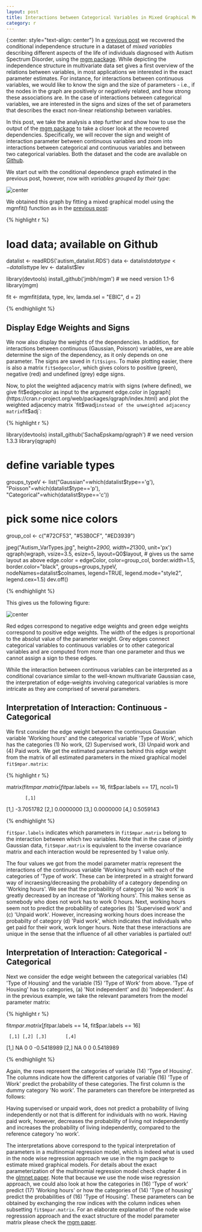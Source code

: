 ```yaml
---
layout: post
title: Interactions between Categorical Variables in Mixed Graphical Models
category: r
---
```


{:center: style="text-align: center"}
In a [previous post](http://jmbh.github.io/_posts/2015-11-30-Estimation-of-mixed-graphical-models.md) we recovered the conditional independence structure in a dataset of *mixed variables* describing different aspects of the life of individuals diagnosed with Autism Spectrum Disorder, using the [mgm package](https://cran.r-project.org/web/packages/mgm/index.html). While depicting the independence structure in multivariate data set gives a first overview of the relations between variables, in most applications we interested in the exact parameter estimates. For instance, for interactions between continuous variables, we would like to know the sign and the size of parameters - i.e., if the nodes in the graph are positively or negatively related, and how strong these associations are. In the case of interactions between categorical variables, we are interested in the signs and sizes of the set of parameters that describes the exact non-linear relationship between variables.

In this post, we take the analysis a step further and show how to use the output of the [mgm package](https://cran.r-project.org/web/packages/mgm/index.html) to take a closer look at the recovered dependencies. Specifically, we will recover the sign and weight of interaction parameter between continuous variables and zoom into interactions between categorical and continuous variables and between two categorical variables. Both the dataset and the code are available on [Github](https://github.com/jmbh/AutismData).

We start out with the conditional dependence graph estimated in the previous post, however, now with *variables grouped by their type*:

![center](http://jmbh.github.io/figs/2017-11-30-Closer-Look/Autism_VarTypes.jpg) 

We obtained this graph by fitting a mixed graphical model using the mgmfit() function as in the [previous post](http://jmbh.github.io/_posts/2015-11-30-Estimation-of-mixed-graphical-models.md):

{% highlight r %}

# load data; available on Github
datalist <- readRDS('autism_datalist.RDS')
data <- datalist$data
type <- datalist$type
lev <- datalist$lev

library(devtools)
install_github('jmbh/mgm') # we need version 1.1-6
library(mgm)

fit <- mgmfit(data, type, lev, lamda.sel = "EBIC", d = 2)

{% endhighlight %}


Display Edge Weights and Signs
------

We now also display the weights of the dependencies. In addition, for interactions between continuous (Gaussian, Poisson) variables, we are able determine the sign of the dependency, as it only depends on one parameter. The signs are saved in `fit$signs`. To make plotting easier, there is also a matrix `fit$edgecolor`, which gives colors to positive (green), negative (red) and undefined (grey) edge signs. 

Now, to plot the weighted adjacency matrix with signs (where defined), we give fit$edgecolor as input to the argument edge.color in [qgraph](https://cran.r-project.org/web/packages/qgraph/index.html) and plot the weighted adjacency matrix `fit$wadj` instead of the unweighted adjacency matrix `fit$adj`:


{% highlight r %}

library(devtools)
install_github('SachaEpskamp/qgraph') # we need version 1.3.3
library(qgraph)

# define variable types
groups_typeV <- list("Gaussian"=which(datalist$type=='g'), 
                     "Poisson"=which(datalist$type=='p'),
                     "Categorical"=which(datalist$type=='c'))

# pick some nice colors
group_col <- c("#72CF53", "#53B0CF", "#ED3939")

jpeg("Autism_VarTypes.jpg", height=2*900, width=2*1300, unit='px')
qgraph(wgraph, 
       vsize=3.5, 
       esize=5, 
       layout=Q0$layout, # gives us the same layout as above
       edge.color = edgeColor, 
       color=group_col,
       border.width=1.5,
       border.color="black",
       groups=groups_typeV,
       nodeNames=datalist$colnames,
       legend=TRUE, 
       legend.mode="style2",
       legend.cex=1.5)
dev.off()


{% endhighlight %}

This gives us the following figure:

![center](http://jmbh.github.io/figs/2017-11-30-Closer-Look/Autism_VarTypes_WeightAndSign.jpg) 

Red edges correspond to negative edge weights and green edge weights correspond to positive edge weights. The width of the edges is proportional to the absolut value of the parameter weight. Grey edges connect categorical variables to continuous variables or to other categorical variables and are computed from more than one parameter and thus we cannot assign a sign to these edges.

While the interaction between continuous variables can be interpreted as a conditional covariance similar to the well-known multivariate Gaussian case, the interpretation of edge-weights involving categorical variables is more intricate as they are comprised of several parameters.

Interpretation of Interaction: Continuous - Categorical
------


We first consider the edge weight between the continuous Gaussian variable 'Working hours' and the categorical variable 'Type of Work', which has the categories (1) No work, (2) Supervised work, (3) Unpaid work and (4) Paid work. We get the estimated parameters behind this edge weight from the matrix of all estimated parameters in the mixed graphical model `fit$mpar.matrix`:

{% highlight r %}

matrix(fit$mpar.matrix[fit$par.labels == 16, fit$par.labels == 17], ncol=1)

           [,1]
[1,] -3.7051782
[2,]  0.0000000
[3,]  0.0000000
[4,]  0.5059143

{% endhighlight %}

`fit$par.labels` indicates which parameters in `fit$mpar.matrix` belong to the interaction between which two variables. Note that in the case of jointly Gaussian data, `fit$mpar.matrix` is equivalent to the inverse covariance matrix and each interaction would be represented by 1 value only.

The four values we got from the model parameter matrix represent the interactions of the continuous variable 'Working hours' with each of the categories of 'Type of work'. These can be interpreted in a straight forward way of incraesing/decreasing the probability of a category depending on 'Working hours'. We see that the probability of category (a) 'No work' is greatly decreased by an increase of 'Working hours'. This makes sense as somebody who does not work has to work 0 hours. Next, working hours seem not to predict the probability of categories (b) 'Supervised work' and (c) 'Unpaid work'. However, increasing working hours does increase the probabilty of category (d) 'Paid work', which indicates that individuals who get paid for their work, work longer hours. Note that these interactions are unique in the sense that the influence of all other variables is partialed out!

Interpretation of Interaction: Categorical - Categorical
------

Next we consider the edge weight between the categorical variables (14) 'Type of Housing' and the variable (15) 'Type of Work' from above. 'Type of Housing' has to categories, (a) 'Not independent' and (b) 'Independent'. As in the previous example, we take the relevant parameters from the model parameter matrix:


{% highlight r %}

fit$mpar.matrix[fit$par.labels == 14, fit$par.labels == 16]

     [,1] [,2] [,3]       [,4]
[1,]   NA    0    0 -0.5418989
[2,]   NA    0    0  0.5418989

{% endhighlight %}

Again, the rows represent the categories of variable (14) 'Type of Housing'. The columns indicate how the different catgories of variable (16) 'Type of Work' predict the probability of these categories. The first column is the dummy category 'No work'. The parameters can therefore be interpreted as follows:

Having supervised or unpaid work, does not predict a probability of living independently or not that is different for individuals with no work. Having paid work, however, decreases the probability of living not independently and increases the probability of living independently, compared to the reference category 'no work'.


The interpretations above correspond to the typical interpretation of parameters in a multinomial regression model, which is indeed what is used in the node wise regression approach we use in the mgm packge to estimate mixed graphical models. For details about the exact parameterization of the multinomial regression model check chapter 4 in the [glmnet paper](http://www.ncbi.nlm.nih.gov/pmc/articles/PMC2929880/pdf/nihms201118.pdf). Note that because we use the node wise regression approach, we could also look at how the categories in (16) 'Type of work' predict (17) 'Working hours' or how the categories of (14) 'Type of housing' predict the probabilities of (16) 'Type of Housing'. These parameters can be obtained by exchanging the row indices with the column indices when subsetting `fit$mpar.matrix`. For an elaborate explanation of the node wise regresssion approach and the exact structure of the model parameter matrix please check the [mgm paper](http://arxiv.org/pdf/1510.06871v2.pdf).


